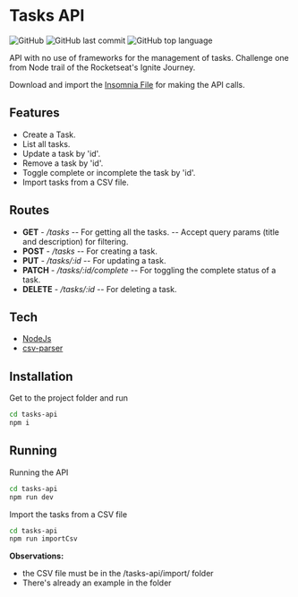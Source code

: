 # Tasks API

![GitHub](https://img.shields.io/github/license/EvandroFBL/tasks-api?style=for-the-badge) ![GitHub last commit](https://img.shields.io/github/last-commit/EvandroFBL/tasks-api?style=for-the-badge) ![GitHub top language](https://img.shields.io/github/languages/top/EvandroFBL/tasks-api?style=for-the-badge)

API with no use of frameworks for the management of tasks. Challenge one from Node trail of the Rocketseat's Ignite Journey.

Download and import the [Insomnia File](insomnia_tasks_api.json) for making the API calls.

## Features

- Create a Task.
- List all tasks.
- Update a task by 'id'.
- Remove a task by 'id'.
- Toggle complete or incomplete the task by 'id'.
- Import tasks from a CSV file.
 
## Routes

- **GET** - */tasks*
-- For getting all the tasks.
-- Accept query params (title and description) for filtering.
- **POST** - */tasks*
-- For creating a task.
- **PUT** - */tasks/:id*
-- For updating a task.
- **PATCH** - */tasks/:id/complete*
-- For toggling the complete status of a task.
- **DELETE** - */tasks/:id*
-- For deleting a task.

## Tech

- [NodeJs](https://nodejs.org/)
- [csv-parser](https://csv.js.org/)

## Installation

Get to the project folder and run
```sh
cd tasks-api
npm i
```

## Running

Running the API
```sh
cd tasks-api
npm run dev
```

Import the tasks from a CSV file

```sh
cd tasks-api
npm run importCsv
```
**Observations:** 
- the CSV file must be in the /tasks-api/import/ folder
- There's already an example in the folder